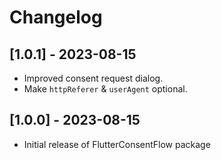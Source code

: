 # Changelog

## [1.0.1] - 2023-08-15

- Improved consent request dialog.
- Make `httpReferer` & `userAgent` optional.

## [1.0.0] - 2023-08-15

- Initial release of FlutterConsentFlow package
